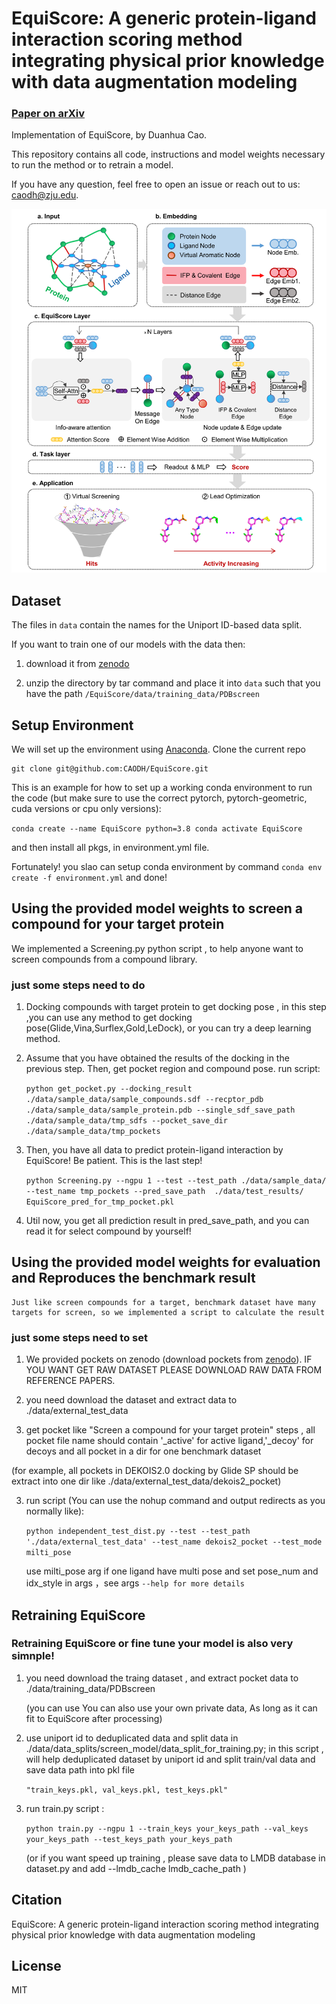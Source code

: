 # EquiScore: A generic protein-ligand interaction scoring method integrating physical prior knowledge with data augmentation modeling

### [Paper on arXiv]()

Implementation of EquiScore, by Duanhua Cao.

This repository contains all code, instructions and model weights necessary to run the method or to retrain a model.

If you have any question, feel free to open an issue or reach out to us: [caodh@zju.edu](caodh@zju.edu).

![Alt Text](./figs/model_framework.png)

## Dataset

The files in `data` contain the names for the Uniport ID-based data split.

If you want to train one of our models with the data then:

1. download it from [zenodo]() 

2. unzip the directory by tar command and place it into `data` such that you have the path `/EquiScore/data/training_data/PDBscreen`

## Setup Environment

We will set up the environment using [Anaconda](https://docs.anaconda.com/anaconda/install/index.html). Clone the
current repo

    git clone git@github.com:CAODH/EquiScore.git

This is an example for how to set up a working conda environment to run the code (but make sure to use the correct pytorch, pytorch-geometric, cuda versions or cpu only versions):

   `conda create --name EquiScore python=3.8 conda activate EquiScore`

   and then install all pkgs, in environment.yml file.

Fortunately! you slao can setup conda environment by command `conda env create -f environment.yml` and done!

## **Using the provided model weights to screen a compound for your target protein**

   We implemented a Screening.py python script , to help anyone want to screen compounds from a compound library.

### **just some steps need to do**

1. Docking compounds with target protein to get docking pose , in this step ,you can use any method to get docking pose(Glide,Vina,Surflex,Gold,LeDock), or you can try a deep learning method.

2. Assume that you have obtained the results of the docking in the previous step. Then, get pocket region and compound pose.
   run script:

   `python get_pocket.py --docking_result ./data/sample_data/sample_compounds.sdf --recptor_pdb ./data/sample_data/sample_protein.pdb --single_sdf_save_path ./data/sample_data/tmp_sdfs --pocket_save_dir ./data/sample_data/tmp_pockets`

3. Then, you have all data to predict protein-ligand interaction by EquiScore! Be patient. This is the last step!

   `python Screening.py --ngpu 1 --test --test_path ./data/sample_data/ --test_name tmp_pockets --pred_save_path  ./data/test_results/       EquiScore_pred_for_tmp_pocket.pkl`

4. Util now, you get all prediction result in pred_save_path, and you can read it for select compound by yourself!

## **Using the provided model weights for evaluation and Reproduces the benchmark result**

    Just like screen compounds for a target, benchmark dataset have many targets for screen, so we implemented a script to calculate the result

### **just some steps need to set**

1. We provided pockets on zenodo (download pockets from [zenodo]()). IF YOU WANT GET RAW DATASET PLEASE DOWNLOAD RAW DATA FROM REFERENCE PAPERS.

1. you need download the dataset and extract data to ./data/external_test_data

2. get pocket like "Screen a compound for your target protein" steps , all pocket file name should contain '_active' for active ligand,'_decoy' for decoys and  all pocket in a dir for one benchmark dataset 

 (for example, all pockets in DEKOIS2.0 docking by Glide SP should be extract into one dir like ./data/external_test_data/dekois2_pocket)

3. run script (You can use the nohup command and output redirects as you normally like):
   
   `python independent_test_dist.py --test --test_path './data/external_test_data' --test_name dekois2_pocket --test_mode milti_pose`
   
    use milti_pose arg if one ligand have multi pose and set pose_num and idx_style in args ，see args `--help for more details` 

## **Retraining EquiScore**

### **Retraining EquiScore or fine tune your model is also very simnple!**

1. you need download the traing dataset , and extract pocket data to ./data/training_data/PDBscreen

   (you can use You can also use your own private data, As long as it can fit to EquiScore after processing)

2. use uniport id to deduplicated data and split data in ./data/data_splits/screen_model/data_split_for_training.py;
   in this script , will help deduplicated dataset by uniport id and split train/val data and save data path into pkl file

   `"train_keys.pkl, val_keys.pkl, test_keys.pkl"`

3. run train.py script : 

   `python train.py --ngpu 1 --train_keys your_keys_path --val_keys your_keys_path --test_keys_path your_keys_path`

   (or if you want speed up training , please save data to LMDB database in dataset.py and add --lmdb_cache lmdb_cache_path )

## Citation

   EquiScore: A generic protein-ligand interaction scoring method integrating physical prior knowledge with data augmentation modeling

## License

MIT

